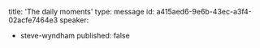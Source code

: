 title: 'The daily moments'
type: message
id: a415aed6-9e6b-43ec-a3f4-02acfe7464e3
speaker:
  - steve-wyndham
published: false
